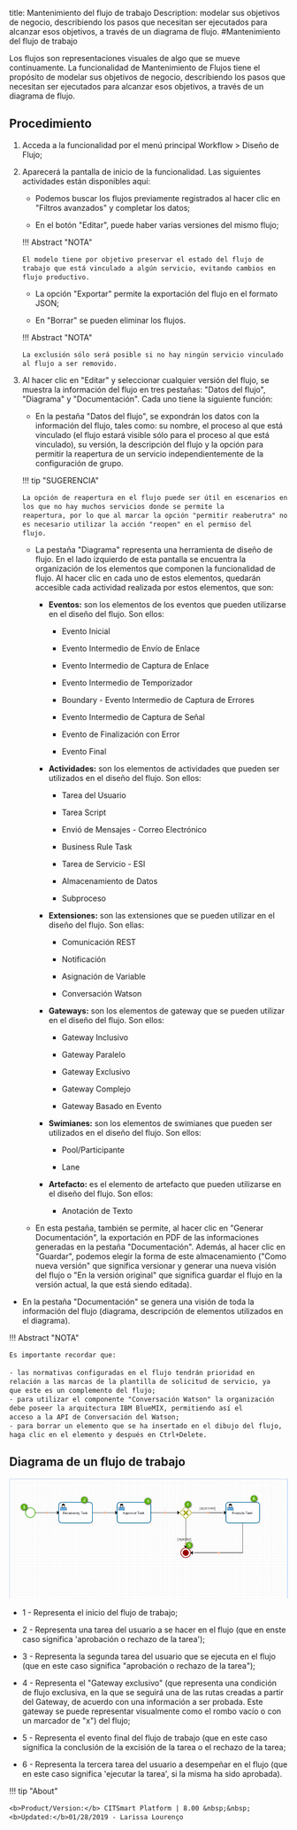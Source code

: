 title:  Mantenimiento del flujo de trabajo 
Description: modelar sus objetivos de negocio, describiendo los pasos que necesitan ser ejecutados para alcanzar esos objetivos, a través de un diagrama de flujo.
#Mantenimiento del flujo de trabajo

Los flujos son representaciones visuales de algo que se mueve continuamente.
La funcionalidad de Mantenimiento de Flujos tiene el propósito de modelar sus 
objetivos de negocio, describiendo los pasos que necesitan ser ejecutados para 
alcanzar esos objetivos, a través de un diagrama de flujo.

Procedimiento
-------------

1.  Acceda a la funcionalidad por el menú principal Workflow \> Diseño de Flujo;

2.  Aparecerá la pantalla de inicio de la funcionalidad. Las siguientes actividades están disponibles aquí:
    
    -  Podemos buscar los flujos previamente registrados al hacer clic en "Filtros avanzados" y completar los datos;
       
    -  En el botón "Editar", puede haber varias versiones del mismo flujo;
    
    !!! Abstract "NOTA"
    
        El modelo tiene por objetivo preservar el estado del flujo de trabajo que está vinculado a algún servicio, evitando cambios en           flujo productivo.
        
        
    -  La opción "Exportar" permite la exportación del flujo en el formato JSON;
    
    -  En "Borrar" se pueden eliminar los flujos.
    
    
    !!! Abstract "NOTA"
    
        La exclusión sólo será posible si no hay ningún servicio vinculado al flujo a ser removido.
        

3.  Al hacer clic en "Editar" y seleccionar cualquier versión del flujo, se muestra la información del flujo en tres pestañas: "Datos       del flujo", "Diagrama" y "Documentación". Cada uno tiene la siguiente función:
    
    -  En la pestaña "Datos del flujo", se expondrán los datos con la información del flujo, tales como: su nombre, el proceso al que          está vinculado (el flujo estará visible sólo para el proceso al que está vinculado), su versión, la descripción del flujo y la          opción para permitir la reapertura de un servicio independientemente de la configuración de grupo.
    
    !!! tip "SUGERENCIA"
    
        La opción de reapertura en el flujo puede ser útil en escenarios en los que no hay muchos servicios donde se permite la                 reapertura, por lo que al marcar la opción "permitir reaberutra" no es necesario utilizar la acción "reopen" en el permiso del           flujo.
        

    -  La pestaña "Diagrama" representa una herramienta de diseño de flujo. En el lado izquierdo de esta pantalla se encuentra la              organización de los elementos que componen la funcionalidad de flujo. Al hacer clic en cada uno de estos elementos, quedarán            accesible cada actividad realizada por estos elementos, que son:
    
       -   **Eventos:** son los elementos de los eventos que pueden utilizarse en el diseño del flujo. Son ellos:
        
           -   Evento Inicial
        
           -   Evento Intermedio de Envío de Enlace
        
           -   Evento Intermedio de Captura de Enlace
        
           -   Evento Intermedio de Temporizador
        
           -   Boundary - Evento Intermedio de Captura de Errores
        
           -   Evento Intermedio de Captura de Señal
        
           -   Evento de Finalización con Error
        
           -   Evento Final
        
       -   **Actividades:** son los elementos de actividades que pueden ser utilizados en el diseño del flujo. Son ellos:
        
           -   Tarea del Usuario
        
           -   Tarea Script
        
           -   Envió de Mensajes - Correo Electrónico
        
           -   Business Rule Task
        
           -   Tarea de Servicio - ESI
        
           -   Almacenamiento de Datos
        
           -   Subproceso
        
       -   **Extensiones:** son las extensiones que se pueden utilizar en el diseño del flujo. Son ellas:
        
           -   Comunicación REST
        
           -   Notificación
        
           -   Asignación de Variable
        
           -   Conversación Watson
        
       -   **Gateways:** son los elementos de gateway que se pueden utilizar en el diseño del flujo. Son ellos:
        
           -   Gateway Inclusivo
        
           -   Gateway Paralelo
        
           -   Gateway Exclusivo
        
           -   Gateway Complejo
        
           -   Gateway Basado en Evento
        
       -   **Swimianes:** son los elementos de swimianes que pueden ser utilizados en el diseño del flujo. Son ellos:
        
           -   Pool/Participante
        
           -   Lane
        
       -   **Artefacto:** es el elemento de artefacto que pueden utilizarse en el diseño del flujo. Son ellos:
        
           -   Anotación de Texto
        
    -   En esta pestaña, también se permite, al hacer clic en "Generar Documentación", la exportación en PDF de las informaciones               generadas en la pestaña "Documentación". Además, al hacer clic en "Guardar", podemos elegir la forma de este almacenamiento             ("Como nueva versión" que significa versionar y generar una nueva visión del flujo o "En la versión original" que significa             guardar el flujo en la versión actual, la que está siendo editada).
        
           
   -  En la pestaña "Documentación" se genera una visión de toda la información del flujo (diagrama, descripción de elementos utilizados       en el diagrama).
    
!!! Abstract "NOTA"
    
    Es importante recordar que:
    
    - las normativas configuradas en el flujo tendrán prioridad en relación a las marcas de la plantilla de solicitud de servicio, ya       que este es un complemento del flujo;    
    - para utilizar el componente "Conversación Watson" la organización debe poseer la arquitectura IBM BlueMIX, permitiendo así el         acceso a la API de Conversación del Watson;    
    - para borrar un elemento que se ha insertado en el dibujo del flujo, haga clic en el elemento y después en Ctrl+Delete.
    
    
Diagrama de un flujo de trabajo
-------------------------------------   

![Diagrama del Flujo](images/flow-diagram.png)
 
-   1 - Representa el inicio del flujo de trabajo;
 
-   2 - Representa una tarea del usuario a se hacer en el flujo (que en enste caso significa 'aprobación o rechazo de la tarea');

-   3 - Representa la segunda tarea del usuario que se ejecuta en el flujo (que en este caso significa "aprobación o rechazo de la           tarea");
   
-   4 - Representa el "Gateway exclusivo" (que representa una condición de flujo exclusiva, en la que se seguirá una de las rutas           creadas a partir del Gateway, de acuerdo con una información a ser probada. Este gateway se puede representar visualmente como el       rombo vacío o con un marcador de "x") del flujo;
    
-   5 - Representa el evento final del flujo de trabajo (que en este caso significa la conclusión de la excisión de la tarea o el           rechazo de la tarea;
    
-   6 - Representa la tercera tarea del usuario a desempeñar en el flujo (que en este caso significa 'ejecutar la tarea', si la misma ha     sido aprobada).   
    

!!! tip "About"

    <b>Product/Version:</b> CITSmart Platform | 8.00 &nbsp;&nbsp;
    <b>Updated:</b>01/28/2019 - Larissa Lourenço
